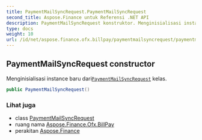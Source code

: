 ```yaml
---
title: PaymentMailSyncRequest.PaymentMailSyncRequest
second_title: Aspose.Finance untuk Referensi .NET API
description: PaymentMailSyncRequest konstruktor. Menginisialisasi instance baru dariPaymentMailSyncRequest kelas.
type: docs
weight: 10
url: /id/net/aspose.finance.ofx.billpay/paymentmailsyncrequest/paymentmailsyncrequest/
---
```

## PaymentMailSyncRequest constructor

Menginisialisasi instance baru dari[`PaymentMailSyncRequest`](../) kelas.

```csharp
public PaymentMailSyncRequest()
```

### Lihat juga

* class [PaymentMailSyncRequest](../)
* ruang nama [Aspose.Finance.Ofx.BillPay](../../paymentmailsyncrequest/)
* perakitan [Aspose.Finance](../../../)


